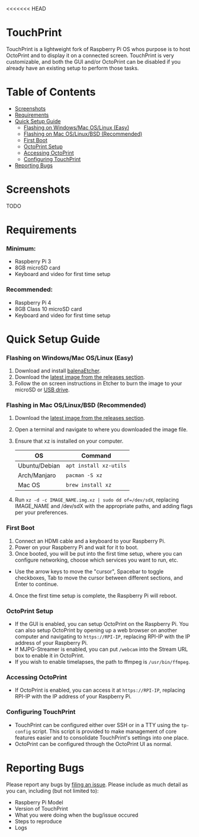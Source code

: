 <<<<<<< HEAD
# TouchPrint
TouchPrint is a lightweight fork of Raspberry Pi OS whos purpose is to host OctoPrint and to display it on a connected screen.
TouchPrint is very customizable, and both the GUI and/or OctoPrint can be disabled if you already have an existing setup to perform those tasks.

# Table of Contents
- [Screenshots](#screenshots)
- [Requirements](#requirements)
- [Quick Setup Guide](#quick-setup-guide)
  - [Flashing on Windows/Mac OS/Linux \(Easy\)](#flashing-on-windowsmac-oslinux-easy)
  - [Flashing on Mac OS/Linux/BSD \(Recommended\)](#flashing-in-mac-oslinuxbsd-recommended)
  - [First Boot](#first-boot)
  - [OctoPrint Setup](#octoprint-setup)
  - [Accessing OctoPrint](#accessing-octoprint)
  - [Configuring TouchPrint](#configuring-touchprint)
- [Reporting Bugs](#reporting-bugs)

# Screenshots
TODO

# Requirements
### Minimum:
- Raspberry Pi 3
- 8GB microSD card
- Keyboard and video for first time setup

### Recommended:
- Raspberry Pi 4
- 8GB Class 10 microSD card
- Keyboard and video for first time setup

# Quick Setup Guide
### Flashing on Windows/Mac OS/Linux (Easy)
1. Download and install [balenaEtcher](https://www.balena.io/etcher/).
2. Download the [latest image from the releases section](/releases).
3. Follow the on screen instructions in Etcher to burn the image to your microSD or [USB drive](https://www.raspberrypi.org/documentation/hardware/raspberrypi/bootmodes/msd.md).

### Flashing in Mac OS/Linux/BSD (Recommended)
1. Download the [latest image from the releases section](/releases).
2. Open a terminal and navigate to where you downloaded the image file.
3. Ensure that xz is installed on your computer.

    | **OS**        | **Command**            |
    |---------------|------------------------|
    | Ubuntu/Debian | `apt install xz-utils` |
    | Arch/Manjaro  | `pacman -S xz`         |
    | Mac OS        | `brew install xz`      |

4. Run `xz -d -c IMAGE_NAME.img.xz | sudo dd of=/dev/sdX`, replacing IMAGE\_NAME and /dev/sdX with the appropriate paths, and adding flags per your preferences.

### First Boot
1. Connect an HDMI cable and a keyboard to your Raspberry Pi.
2. Power on your Raspberry Pi and wait for it to boot.
3. Once booted, you will be put into the first time setup, where you can configure networking, choose which services you want to run, etc.
  - Use the arrow keys to move the "cursor", Spacebar to toggle checkboxes, Tab to move the cursor between different sections, and Enter to continue.
4. Once the first time setup is complete, the Raspberry Pi will reboot.

### OctoPrint Setup
- If the GUI is enabled, you can setup OctoPrint on the Raspberry Pi. You can also setup OctoPrint by opening up a web browser on another computer and navigating to `https://RPI-IP`, replacing RPI-IP with the IP address of your Raspberry Pi.
- If MJPG-Streamer is enabled, you can put `/webcam` into the Stream URL box to enable it in OctoPrint.
- If you wish to enable timelapses, the path to ffmpeg is `/usr/bin/ffmpeg`.

### Accessing OctoPrint
- If OctoPrint is enabled, you can access it at `https://RPI-IP`, replacing RPI-IP with the IP address of your Raspberry Pi.

### Configuring TouchPrint
- TouchPrint can be configured either over SSH or in a TTY using the `tp-config` script. This script is provided to make management of core features easier and to consolidate TouchPrint's settings into one place.
- OctoPrint can be configured through the OctoPrint UI as normal.

# Reporting Bugs
Please report any bugs by [filing an issue](/issues). Please include as much detail as you can, including (but not limited to):
- Raspberry Pi Model
- Version of TouchPrint
- What you were doing when the bug/issue occured
- Steps to reproduce
- Logs
